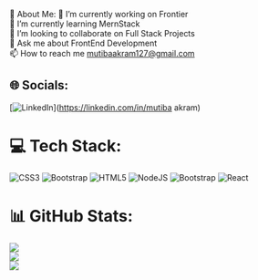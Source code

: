 💫 About Me:
🔭 I’m currently working on Frontier<br>🌱 I’m currently learning MernStack<br>👯 I’m looking to collaborate on Full Stack Projects <br>💬 Ask me about FrontEnd Development<br>📫 How to reach me mutibaakram127@gmail.com


## 🌐 Socials:
[![LinkedIn](https://img.shields.io/badge/LinkedIn-%230077B5.svg?logo=linkedin&logoColor=white)](https://linkedin.com/in/mutiba akram) 

# 💻 Tech Stack:
![CSS3](https://img.shields.io/badge/css3-%231572B6.svg?style=for-the-badge&logo=css3&logoColor=white) ![Bootstrap](https://img.shields.io/badge/bootstrap-%23563D7C.svg?style=for-the-badge&logo=bootstrap&logoColor=white) ![HTML5](https://img.shields.io/badge/html5-%23E34F26.svg?style=for-the-badge&logo=html5&logoColor=white) ![NodeJS](https://img.shields.io/badge/node.js-6DA55F?style=for-the-badge&logo=node.js&logoColor=white) ![Bootstrap](https://img.shields.io/badge/bootstrap-%23563D7C.svg?style=for-the-badge&logo=bootstrap&logoColor=white) ![React](https://img.shields.io/badge/react-%2320232a.svg?style=for-the-badge&logo=react&logoColor=%2361DAFB)
# 📊 GitHub Stats:
![](https://github-readme-stats.vercel.app/api?username=mutiba-akram&theme=algolia&hide_border=false&include_all_commits=false&count_private=false)<br/>
![](https://github-readme-streak-stats.herokuapp.com/?user=mutiba-akram&theme=algolia&hide_border=false)<br/>
![](https://github-readme-stats.vercel.app/api/top-langs/?username=mutiba-akram&theme=algolia&hide_border=false&include_all_commits=false&count_private=false&layout=compact)

